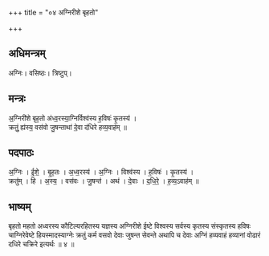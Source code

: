 +++
title = "०४ अग्निरीशे बृहतो"

+++
## अधिमन्त्रम्
अग्निः। वसिष्ठः। त्रिष्टुप्।

## मन्त्रः
अ॒ग्निरी॑शे बृह॒तो अ॑ध्व॒रस्या॒ग्निर्विश्व॑स्य ह॒विषः॑ कृ॒तस्य॑ ।  
क्रतुं॒ ह्य॑स्य॒ वस॑वो जु॒षन्ताथा॑ दे॒वा द॑धिरे हव्य॒वाह॑म् ॥

## पदपाठः
अ॒ग्निः । ई॒शे॒ । बृ॒ह॒तः । अ॒ध्व॒रस्य॑ । अ॒ग्निः । विश्व॑स्य । ह॒विषः॑ । कृ॒तस्य॑ ।  
क्रतु॑म् । हि । अ॒स्य॒ । वस॑वः । जु॒षन्त॑ । अथ॑ । दे॒वाः । द॒धि॒रे॒ । ह॒व्य॒ऽवाह॑म् ॥

## भाष्यम्
बृहतो महतो अध्वरस्य कौटिल्यरहितस्य यज्ञस्य अग्निरीशे ईष्टे विश्वस्य सर्वस्य कृतस्य संस्कृतस्य हविषः चाग्निरेवेष्टे हियस्मादस्याग्नेः क्रतुं कर्म वसवो देवाः जुषन्त सेवन्ते अथापि च देवाः अग्निं हव्यवाहं हव्यानां वोढारं दधिरे चक्रिरे इत्यर्थः ॥ ४ ॥